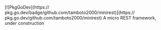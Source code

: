 [![PkgGoDev](https:// pkg.go.dev/badge/github.com/tamboto2000/minirest)](https:// pkg.go.dev/github.com/tamboto2000/minirest)
A micro REST framework, under construction